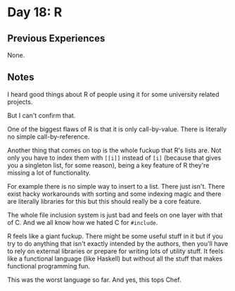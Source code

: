 # Day 18: R

## Previous Experiences

None.

## Notes

I heard good things about R of people using it for some university related projects.

But I can't confirm that.

One of the biggest flaws of R is that it is only call-by-value.
There is literally no simple call-by-reference.

Another thing that comes on top is the whole fuckup that R's lists are.
Not only you have to index them with `[[i]]` instead of `[i]` (because that gives you a singleton list, for some reason),
being a key feature of R they're missing a lot of functionality.

For example there is no simple way to insert to a list. There just isn't.
There exist hacky workarounds with sorting and some indexing magic and there are literally libraries for this but this should really be a core feature.

The whole file inclusion system is just bad and feels on one layer with that of C.
And we all know how we hated C for `#include`.

R feels like a giant fuckup.
There might be some useful stuff in it but if you try to do anything that isn't exactly intended by the authors,
then you'll have to rely on external libraries or prepare for writing lots of utility stuff.
It feels like a functional language (like Haskell) but without all the stuff that makes functional programming fun.

This was the worst language so far. And yes, this tops Chef.
